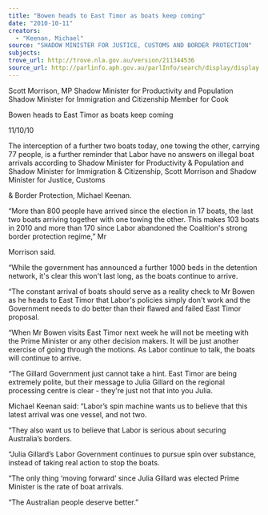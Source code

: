 ```yaml
---
title: "Bowen heads to East Timor as boats keep coming"
date: "2010-10-11"
creators:
  - "Keenan, Michael"
source: "SHADOW MINISTER FOR JUSTICE, CUSTOMS AND BORDER PROTECTION"
subjects:
trove_url: http://trove.nla.gov.au/version/211344536
source_url: http://parlinfo.aph.gov.au/parlInfo/search/display/display.w3p;query=Id%3A%22media/pressrel/286546%22
---
```


 Scott Morrison, MP  Shadow Minister for Productivity and Population  Shadow Minister for Immigration and Citizenship  Member for Cook 

 

 Bowen heads to East Timor as boats keep coming  

 11/10/10  

 The interception of a further two boats today, one towing the other, carrying 77  people, is a further reminder that Labor have no answers on illegal boat arrivals  according to Shadow Minister for Productivity & Population and Shadow Minister for  Immigration & Citizenship, Scott Morrison and Shadow Minister for Justice, Customs 

 & Border Protection, Michael Keenan. 

 “More than 800 people have arrived since the election in 17 boats, the last two boats  arriving together with one towing the other. This makes 103 boats in 2010 and more  than 170 since Labor abandoned the Coalition's strong border protection regime,” Mr 

 Morrison said. 

 “While the government has announced a further 1000 beds in the detention network,  it's clear this won't last long, as the boats continue to arrive. 

 “The constant arrival of boats should serve as a reality check to Mr Bowen as he  heads to East Timor that Labor's policies simply don't work and the Government  needs to do better than their flawed and failed East Timor proposal. 

 “When Mr Bowen visits East Timor next week he will not be meeting with the Prime  Minister or any other decision makers. It will be just another exercise of going  through the motions. As Labor continue to talk, the boats will continue to arrive. 

 “The Gillard Government just cannot take a hint. East Timor are being extremely  polite, but their message to Julia Gillard on the regional processing centre is clear -  they're just not that into you Julia. 

 Michael Keenan said: “Labor’s spin machine wants us to believe that this latest  arrival was one vessel, and not two. 

 “They also want us to believe that Labor is serious about securing Australia’s borders. 

 “Julia Gillard’s Labor Government continues to pursue spin over substance, instead of  taking real action to stop the boats. 

 “The only thing ‘moving forward’ since Julia Gillard was elected Prime Minister is  the rate of boat arrivals. 

 “The Australian people deserve better.” 

